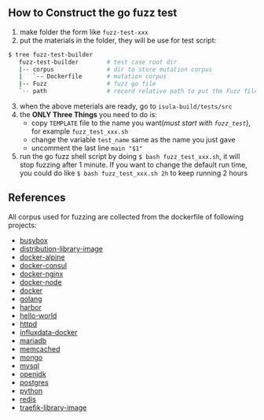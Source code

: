 ## How to Construct the go fuzz test

1. make folder the form like `fuzz-test-xxx`
2. put the materials in the folder, they will be use for test script:
```bash
$ tree fuzz-test-builder
   fuzz-test-builder		# test case root dir
   |-- corpus				# dir to store mutation corpus
   |   `-- Dockerfile       # mutation corpus
   |-- Fuzz                 # fuzz go file
   `-- path                 # record relative path to put the Fuzz file
```
3. when the above meterials are ready, go to `isula-build/tests/src`
4. the **ONLY Three Things** you need to do is:
    - copy `TEMPLATE` file to the name you want(*must start with `fuzz_test`*), for example `fuzz_test_xxx.sh`
    - change the variable `test_name` same as the name you just gave
    - uncomment the last line `main "$1"`
5. run the go fuzz shell script by doing `$ bash fuzz_test_xxx.sh`, it will stop fuzzing after 1 minute.
   If you want to change the default run time, you could do like `$ bash fuzz_test_xxx.sh 2h` to keep running 2 hours

## References
All corpus used for fuzzing are collected from the dockerfile of following projects:

- [busybox](https://github.com/docker-library/busybox)
- [distribution-library-image](https://github.com/docker/distribution-library-image)
- [docker-alpine](https://github.com/alpinelinux/docker-alpine)
- [docker-consul](https://github.com/hashicorp/docker-consul)
- [docker-nginx](https://github.com/nginxinc/docker-nginx)
- [docker-node](https://github.com/nodejs/docker-node)
- [docker](https://github.com/docker-library/docker)
- [golang](https://github.com/docker-library/golang)
- [harbor](https://github.com/goharbor/harbor)
- [hello-world](https://github.com/docker-library/hello-world)
- [httpd](https://github.com/docker-library/httpd)
- [influxdata-docker](https://github.com/influxdata/influxdata-docker)
- [mariadb](https://github.com/docker-library/mariadb)
- [memcached](https://github.com/docker-library/memcached)
- [mongo](https://github.com/docker-library/mongo)
- [mysql](https://github.com/docker-library/mysql)
- [openjdk](https://github.com/docker-library/openjdk)
- [postgres](https://github.com/docker-library/postgres)
- [python](https://github.com/docker-library/python)
- [redis](https://github.com/docker-library/redis)
- [traefik-library-image](https://github.com/containous/traefik-library-image)
